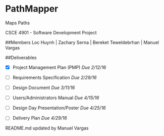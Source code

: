 # PathMapper
Maps Paths


CSCE 4901 - Software Development Project


##Members
Loc Huynh | Zachary Serna | Bereket Teweldebrhan | Manuel Vargas 

##Deliverables

- [x] Project Management Plan (PMP) 
*Due 2/12/16*
- [ ] Requirements Specification 
*Due 2/29/16*
- [ ] Design Document *Due 3/11/16*
- [ ] Users/Administrators Manual 
*Due 4/15/16*
- [ ] Design Day Presentation/Poster
*Due 4/25/16*
- [ ] Delivery Plan
*Due 4/29/16*



README.md updated by Manuel Vargas
